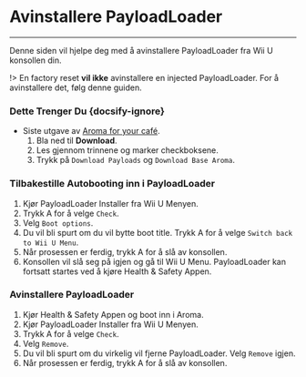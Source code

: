 # Avinstallere PayloadLoader
---
Denne siden vil hjelpe deg med å avinstallere PayloadLoader fra Wii U konsollen din.

!> En factory reset **vil ikke** avinstallere en injected PayloadLoader. For å avinstallere det, følg denne guiden.

### Dette Trenger Du {docsify-ignore}

- Siste utgave av [Aroma for your café](https://aroma.foryour.cafe).
    1. Bla ned til **Download**.
    1. Les gjennom trinnene og marker checkboksene.
    1. Trykk på `Download Payloads` og `Download Base Aroma`.

### Tilbakestille Autobooting inn i PayloadLoader

1. Kjør PayloadLoader Installer fra Wii U Menyen.
1. Trykk A for å velge `Check`.
1. Velg `Boot options`.
1. Du vil bli spurt om du vil bytte boot title. Trykk A for å velge `Switch back to Wii U Menu`.
1. Når prosessen er ferdig, trykk A for å slå av konsollen.
1. Konsollen vil slå seg på igjen og gå til Wii U Menu. PayloadLoader kan fortsatt startes ved å kjøre Health & Safety Appen.

### Avinstallere PayloadLoader

1. Kjør Health & Safety Appen og boot inn i Aroma.
1. Kjør PayloadLoader Installer fra Wii U Menyen.
1. Trykk A for å velge `Check`.
1. Velg `Remove`.
1. Du vil bli spurt om du virkelig vil fjerne PayloadLoader. Velg `Remove` igjen.
1. Når prosessen er ferdig, trykk A for å slå av konsollen.

